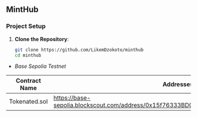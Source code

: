 ## MintHub 


### Project Setup

1. **Clone the Repository**:
   ```bash
   git clone https://github.com/LikemDzokoto/minthub
   cd minthub
   ```


- *Base Sepolia Testnet*

| Contract Name            | Addresses                                  |
| ------------------------ | ------------------------------------------ |
|  Tokenated.sol           | https://base-sepolia.blockscout.com/address/0x15f76333BD08418558A6F35c0866616616633b08                                          |
 

 